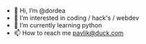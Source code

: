 - 👋 Hi, I’m @dordea
- 👀 I’m interested in coding / hack's / webdev
- 🌱 I’m currently learning python
- 📫 How to reach me pavlik@duck.com

<!---
dordea/dordea is a ✨ special ✨ repository because its `README.md` (this file) appears on your GitHub profile.
You can click the Preview link to take a look at your changes.
--->
